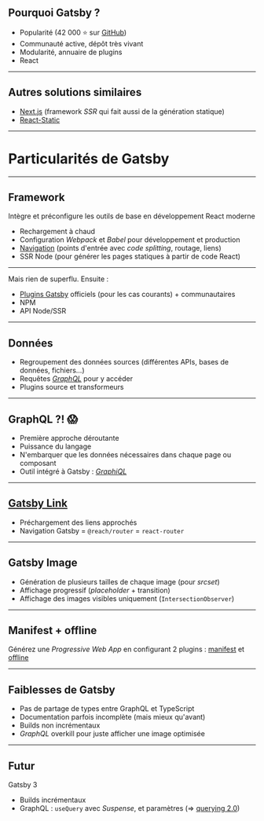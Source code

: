 ## Pourquoi Gatsby ?

- Popularité (42 000 ⭐️ sur [GitHub](https://github.com/gatsbyjs/gatsby))
- Communauté active, dépôt très vivant
- Modularité, annuaire de plugins
- React

---

## Autres solutions similaires

- [Next.js](https://nextjs.org/) (framework _SSR_ qui fait aussi de la génération statique)
- [React-Static](https://github.com/react-static/react-static/)

---

# Particularités de Gatsby

---

## Framework

Intègre et préconfigure les outils de base en développement React moderne

- Rechargement à chaud
- Configuration _Webpack_ et _Babel_ pour développement et production
- [Navigation](https://www.gatsbyjs.org/docs/routing/) (points d'entrée avec _code splitting_, routage, liens)
- SSR Node (pour générer les pages statiques à partir de code React)

---

Mais rien de superflu. Ensuite :

- [Plugins Gatsby](https://www.gatsbyjs.org/plugins/) officiels (pour les cas courants) + communautaires
- NPM
- API Node/SSR

---

## Données

- Regroupement des données sources (différentes APIs, bases de données, fichiers...)
- Requêtes [_GraphQL_](https://www.gatsbyjs.org/docs/graphql/) pour y accéder
- Plugins source et transformeurs

---

## GraphQL ?! 😱

- Première approche déroutante
- Puissance du langage
- N'embarquer que les données nécessaires dans chaque page ou composant
- Outil intégré à Gatsby : [_GraphiQL_](https://www.gatsbyjs.org/docs/running-queries-with-graphiql/)

---

## [Gatsby Link](https://www.gatsbyjs.org/docs/gatsby-link/)

- Préchargement des liens approchés
- Navigation Gatsby = `@reach/router` = `react-router`

---

## Gatsby Image

- Génération de plusieurs tailles de chaque image (pour _srcset_)
- Affichage progressif (_placeholder_ + transition)
- Affichage des images visibles uniquement (`IntersectionObserver`)

---

## Manifest + offline

Générez une _Progressive Web App_ en configurant 2 plugins : [manifest](https://www.gatsbyjs.org/packages/gatsby-plugin-manifest) et [offline](https://www.gatsbyjs.org/packages/gatsby-plugin-offline/)

---

## Faiblesses de Gatsby

- Pas de partage de types entre GraphQL et TypeScript
- Documentation parfois incomplète (mais mieux qu'avant)
- Builds non incrémentaux
- _GraphQL_ overkill pour juste afficher une image optimisée

---

## Futur

Gatsby 3

- Builds incrémentaux
- GraphQL : `useQuery` avec _Suspense_, et paramètres (=> [querying 2.0](https://gist.github.com/sidharthachatterjee/e0c961fd92ce287dc020939037b915ce))
